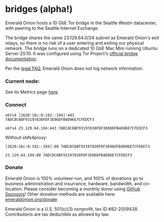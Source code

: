 # bridges (alpha!)

Emerald Onion hosts a 10 GbE Tor bridge in the Seattle Westin datacenter, with peering to the Seattle Internet Exchange.

The bridge shares the same 23.129.64.0/24 subnet as Emerald Onion's exit relays, so there is no risk of a user entering and exiting our physical network. The bridge runs on a dedicated 10 GbE Mac Mini running Ubuntu Server 20.10. It was configured using Tor Project's [official bridge documentation](https://community.torproject.org/relay/setup/bridge/debian-ubuntu/).

Per the [legal FAQ](https://emeraldonion.org/faq/), Emerald Onion does not log network information.

### Current node:

See its Metrics page [here](https://metrics.torproject.org/rs.html#details/7ADC8C6BF93197830FDF3E06DFB4D96E7CFEDCF3).

### Connect

`obfs4 [2620:18c:0:192::194]:443 7ADC8C6BF93197830FDF3E06DFB4D96E7CFEDCF3`

`obfs4 23.129.64.194:443 7ADC8C6BF93197830FDF3E06DFB4D96E7CFEDCF3`

Without obfs4proxy:

`[2620:18c:0:192::194]:80 7ADC8C6BF93197830FDF3E06DFB4D96E7CFEDCF3`

`23.129.64.194:80 7ADC8C6BF93197830FDF3E06DFB4D96E7CFEDCF3`

### Donate

Emerald Onion is 100% volunteer-run, and 100% of donations go to business administration and insurrance, hardware, bandwidth, and co-location. Please consider becoming a monthly donor using [Github Sponsors](https://github.com/sponsors/emeraldonion)! Other donation methods are available here: [emeraldonion.org/donate](https://emeraldonion.org/donate/)

Emerald Onion is a U.S. 501(c)(3) nonprofit, tax ID #82-2009438. Contributions are tax deductible as allowed by law.
